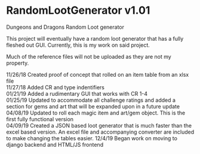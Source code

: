 # RandomLootGenerator v1.01
Dungeons and Dragons Random Loot generator 

This project will eventually have a random loot generator that has a fully fleshed out GUI.  Currently, this is my work on said project. 

Much of the reference files will not be uploaded as they are not my property.

11/26/18 Created proof of concept that rolled on an item table from an xlsx file  
11/27/18 Added CR and type indentifiers  
01/21/19 Added a rudimentary GUI that works with CR 1-4  
01/25/19 Updated to accommodate all challenge ratings and added a section for gems and art that will be expanded upon in a future update  
04/08/19 Updated to roll each magic item and art/gem object. This is the first fully functional version  
04/09/19 Created a JSON based loot generator that is much faster than the excel based version.  An excel file and accompanying converter are included to make changing the tables easier. 
12/4/19 Began work on moving to django backend and HTML/JS frontend